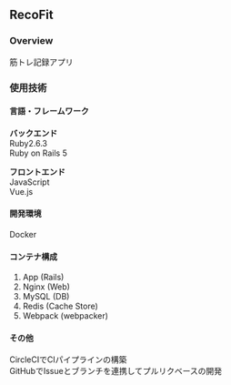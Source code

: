 ## RecoFit

### Overview  
筋トレ記録アプリ  
### 使用技術  
#### 言語・フレームワーク  
**バックエンド**  
Ruby2.6.3    
Ruby on Rails 5  
  
**フロントエンド**  
JavaScript  
Vue.js
#### 開発環境  
Docker

#### コンテナ構成
1. App (Rails)
2. Nginx (Web)
3. MySQL (DB)
4. Redis (Cache Store)
5. Webpack (webpacker)

#### その他  
CircleCIでCIパイプラインの構築  
GitHubでIssueとブランチを連携してプルリクベースの開発
